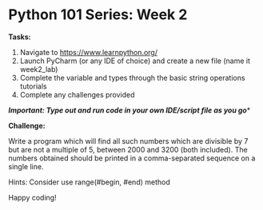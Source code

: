 # Python 101 Series: Week 2

**Tasks:** 
1. Navigate to https://www.learnpython.org/
2. Launch PyCharm (or any IDE of choice) and create a new file (name it week2_lab)
3. Complete the variable and types through the basic string operations tutorials
4. Complete any challenges provided
   
   
***Important: Type out and run code in your own IDE/script file as you go****
   
**Challenge:**

Write a program which will find all such numbers which are divisible by 7 but are not a multiple of 5,
between 2000 and 3200 (both included).
The numbers obtained should be printed in a comma-separated sequence on a single line.

Hints: 
Consider use range(#begin, #end) method


Happy coding!
